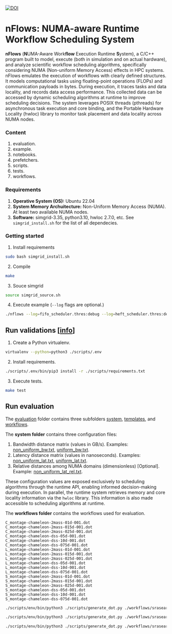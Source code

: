 [![DOI](https://zenodo.org/badge/DOI/10.5281/zenodo.15811369.svg)](https://doi.org/10.5281/zenodo.15811369)

# nFlows: NUMA-aware Runtime Workflow Scheduling System

**nFlows** (**N**UMA-Aware Work**flow** Execution Runtime **S**ystem), a C/C++ program built to model, execute (both in simulation and on actual hardware), and analyze scientific workflow scheduling algorithms, specifically considering NUMA (Non-uniform Memory Access) effects in HPC systems. nFlows emulates the execution of workflows with clearly defined structures. It models computational tasks using floating-point operations (FLOPs) and communication payloads in bytes. During execution, it traces tasks and data locality, and records data access performance. This collected data can be accessed by dynamic scheduling algorithms at runtime to improve scheduling decisions. The system leverages POSIX threads (pthreads) for asynchronous task execution and core binding, and the Portable Hardware Locality (hwloc) library to monitor task placement and data locality across NUMA nodes.

### Content

1. evaluation.
2. example.
3. notebooks.
4. prefetchers.
5. scripts.
6. tests.
7. workflows.

### Requirements

1. **Operative System (OS):** Ubuntu 22.04 
2. **System Memory Archuitecture:** Non-Uniform Memory Access (NUMA). At least two available NUMA nodes.
3. **Software:**  simgrid-3.35, python3.10, hwloc 2.7.0, etc. See `simgrid_install.sh` for the list of all dependecies.

### Getting started

1. Install requirements

```sh
sudo bash simgrid_install.sh
```

2. Compile

```sh
make
```

3. Souce simgrid

```sh
source simgrid_source.sh
```

4. Execute example (`--log` flags are optional.)

```sh
./nflows --log=fifo_scheduler.thres:debug --log=heft_scheduler.thres:debug --log=eft_scheduler.thres:debug --log=hardware.thres:debug ./example/config.json
```

## Run validations [[info](./tests/README.MD)]

1. Create a Python virtualenv.

```sh
virtualenv --python=python3 ./scripts/.env
```

2. Install requirements.

```sh
./scripts/.env/bin/pip3 install -r ./scripts/requirements.txt
```

3. Execute tests.

```sh
make test
```

## Run evaluation

The [evaluation](./evaluation/) folder contains three subfolders [system](./evaluation/system/), [templates](./evaluation/templates/), and [workflows](./evaluation/workflows/).

The **system folder** contains three configuration files:

1. Bandwidth distance matrix (values in GB/s). Examples: [non_uniform_bw.txt](./evaluation/system/non_uniform_bw.txt), [uniform_bw.txt](./evaluation/system/uniform_bw.txt).
2. Latency distance matrix (values in nanoseconds). Examples: [non_uniform_lat.txt](./evaluation/system/non_uniform_bw.txt), [uniform_lat.txt](./evaluation/system/uniform_bw.txt).
3. Relative distances among NUMA domains (dimensionless) [Optional]. Example: [non_uniform_lat_rel.txt](./evaluation/non_uniform_lat_rel.txt).

These configuration values are exposed exclusively to scheduling algorithms through the runtime API, enabling informed decision-making during execution. In parallel, the runtime system retrieves memory and core locality information via the `hwloc` library. This information is also made accessible to scheduling algorithms at runtime.

The **workflows folder** contains the workflows used for evaluation. 

```
C_montage-chameleon-2mass-01d-001.dot  
C_montage-chameleon-2mass-015d-001.dot  
C_montage-chameleon-2mass-025d-001.dot  
C_montage-chameleon-dss-05d-001.dot  
C_montage-chameleon-dss-10d-001.dot  
C_montage-chameleon-dss-075d-001.dot  
L_montage-chameleon-2mass-01d-001.dot  
L_montage-chameleon-2mass-015d-001.dot  
L_montage-chameleon-2mass-025d-001.dot  
L_montage-chameleon-dss-05d-001.dot  
L_montage-chameleon-dss-10d-001.dot  
L_montage-chameleon-dss-075d-001.dot  
S_montage-chameleon-2mass-01d-001.dot  
S_montage-chameleon-2mass-015d-001.dot  
S_montage-chameleon-2mass-025d-001.dot  
S_montage-chameleon-dss-05d-001.dot  
S_montage-chameleon-dss-10d-001.dot  
S_montage-chameleon-dss-075d-001.dot
```

```sh
./scripts/env/bin/python3 ./scripts/generate_dot.py ./workflows/srasearch/raw/srasearch-chameleon-50a-003.json ./workflows/srasearch/dot/srasearch-chameleon-50a-003.dot --dep_constant 4e7 1e8 --flops_constant 10000000
```

```sh
./scripts/env/bin/python3 ./scripts/generate_dot.py ./workflows/srasearch/raw/srasearch-chameleon-50a-003.json ./workflows/srasearch/dot/srasearch-chameleon-50a-003.dot --dep_scale_range 4e7 5e7 --flops_constant 10000000
```

```sh
./scripts/env/bin/python3 ./scripts/generate_dot.py ./workflows/srasearch/raw/srasearch-chameleon-50a-003.json ./workflows/srasearch/dot/srasearch-chameleon-50a-003.dot --dep_scale_range 4e7 1e8 --flops_constant 10000000
```

